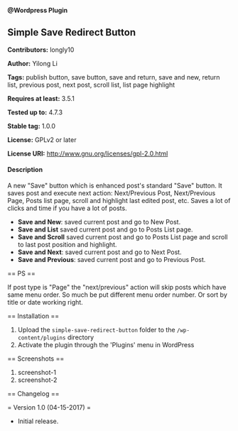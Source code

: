 **@Wordpress Plugin**
## Simple Save Redirect Button
**Contributors:** longly10

**Author:** Yilong Li

**Tags:** publish button, save button, save and return, save and new, return list, previous post, next post, scroll list, list page highlight

**Requires at least:** 3.5.1

**Tested up to:** 4.7.3

**Stable tag:** 1.0.0

**License:** GPLv2 or later

**License URI:** http://www.gnu.org/licenses/gpl-2.0.html

#### Description

A new "Save" button which is enhanced post's standard "Save" button. It saves post and execute next action: Next/Previous Post, Next/Previous Page, Posts list page, scroll and highlight last edited post, etc.  Saves a lot of clicks and time if you have a lot of posts.

* **Save and New**: saved current post and go to New Post.
* **Save and List** saved current post and go to Posts List page.
* **Save and Scroll** saved current post and go to Posts List page and scroll to last post position and highlight.
* **Save and Next**: saved current post and go to Next Post.
* **Save and Previous**: saved current post and go to Previous Post.

== PS ==

If post type is "Page" the "next/previous" action will skip posts which have same menu order. So much be put different menu order number.
Or sort by title or date working right.

== Installation ==

1. Upload the `simple-save-redirect-button` folder to the `/wp-content/plugins` directory
2. Activate the plugin through the 'Plugins' menu in WordPress

== Screenshots ==

1. screenshot-1
2. screenshot-2

== Changelog ==

= Version 1.0 (04-15-2017) =
*  Initial release.
